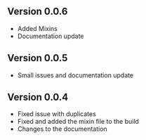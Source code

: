 ## Version 0.0.6
* Added Mixins
* Documentation update

## Version 0.0.5
* Small issues and documentation update

## Version 0.0.4

* Fixed issue with duplicates
* Fixed and added the mixin file to the build
* Changes to the documentation
